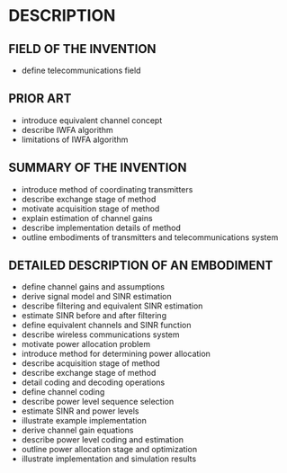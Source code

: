 # DESCRIPTION

## FIELD OF THE INVENTION

- define telecommunications field

## PRIOR ART

- introduce equivalent channel concept
- describe IWFA algorithm
- limitations of IWFA algorithm

## SUMMARY OF THE INVENTION

- introduce method of coordinating transmitters
- describe exchange stage of method
- motivate acquisition stage of method
- explain estimation of channel gains
- describe implementation details of method
- outline embodiments of transmitters and telecommunications system

## DETAILED DESCRIPTION OF AN EMBODIMENT

- define channel gains and assumptions
- derive signal model and SINR estimation
- describe filtering and equivalent SINR estimation
- estimate SINR before and after filtering
- define equivalent channels and SINR function
- describe wireless communications system
- motivate power allocation problem
- introduce method for determining power allocation
- describe acquisition stage of method
- describe exchange stage of method
- detail coding and decoding operations
- define channel coding
- describe power level sequence selection
- estimate SINR and power levels
- illustrate example implementation
- derive channel gain equations
- describe power level coding and estimation
- outline power allocation stage and optimization
- illustrate implementation and simulation results

